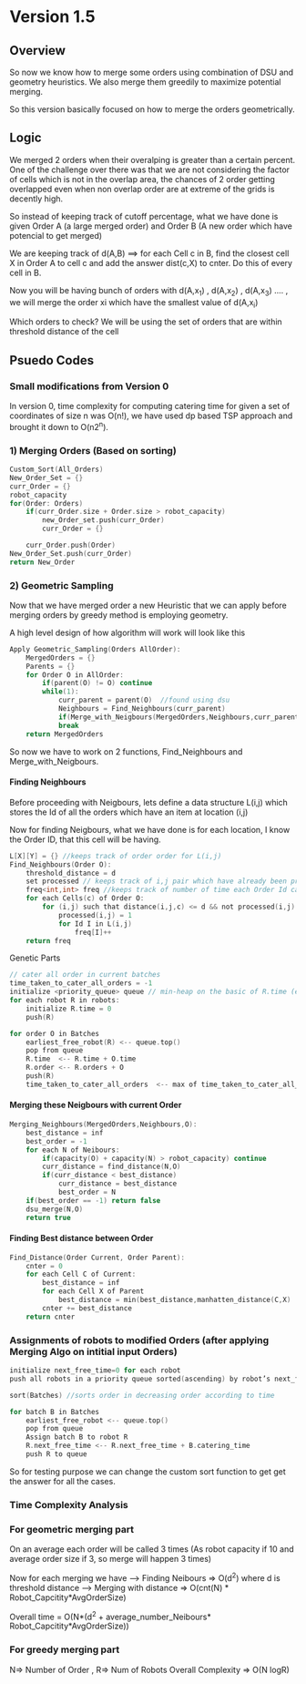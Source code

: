 
# Version 1.5

## Overview
So now we know how to merge some orders using combination of DSU and geometry heuristics.  We also merge them greedily to maximize potential merging.

So this version basically focused on how to merge the orders geometrically.


## Logic
We merged 2 orders when their overalping is greater than a certain percent. One of the challenge over there was that we are not considering the factor of cells which is not in the overlap area, the chances of 2 order getting overlapped even when non overlap order are at extreme of the grids is decently high.

So instead of keeping track of cutoff percentage, what we have done is given Order A (a large merged order) and Order B (A new order which have potencial to get merged)

We are keeping track of d(A,B) ==> for each Cell c in B, find the closest cell X in Order A to cell c and add the answer dist(c,X)  to cnter. Do this of every cell in B.

Now you will be having bunch of orders with d(A,x<sub>1</sub>) , d(A,x<sub>2</sub>) , d(A,x<sub>3</sub>) .... , we will merge the order  xi which have the smallest value of d(A,x<sub>i</sub>)

Which orders to check? We will be using the set of orders that are within threshold distance of the cell

## Psuedo Codes

### Small modifications from Version 0
In version 0, time complexity for computing catering time for given a set of coordinates of size n was O(n!), we have used dp based TSP approach and brought it down to O(n2<sup>n</sup>).

### 1) Merging Orders (Based on sorting)
```c
Custom_Sort(All_Orders) 
New_Order_Set = {}
curr_Order = {}
robot_capacity
for(Order: Orders)
	if(curr_Order.size + Order.size > robot_capacity)
		new_Order_set.push(curr_Order)
		curr_Order = {}

	curr_Order.push(Order)
New_Order_Set.push(curr_Order)
return New_Order
```

### 2) Geometric Sampling
Now that we have merged order a new Heuristic that we can apply before merging orders by greedy method is employing geometry.

A high level design of how algorithm will work will look like this 

```c
Apply Geometric_Sampling(Orders AllOrder):
	MergedOrders = {}
	Parents = {} 
	for Order O in AllOrder:
		if(parent(O) != O) continue
		while(1):
			curr_parent = parent(O)  //found using dsu
			Neighbours = Find_Neighbours(curr_parent)
			if(Merge_with_Neigbours(MergedOrders,Neighbours,curr_parent)) continue;
			break
	return MergedOrders
```

So now we have to work on 2 functions, Find_Neighbours and Merge_with_Neigbours.

#### Finding Neighbours

Before proceeding with Neigbours, lets define a data structure L(i,j) which stores the Id of all the orders which have an item at location (i,j)

Now for finding Neigbours, what we have done is for each location, I know the Order ID, that this cell will be having.

```c
L[X][Y] = {} //keeps track of order order for L(i,j)
Find_Neighbours(Order O):
	threshold_distance = d
	set processed // keeps track of i,j pair which have already been processed
	freq<int,int> freq //keeps track of number of time each Order Id came
	for each Cells(c) of Order O:
		for (i,j) such that distance(i,j,c) <= d && not processed(i,j):
			processed(i,j) = 1
			for Id I in L(i,j)
				freq[I]++
	return freq
```

Genetic Parts

```c
// cater all order in current batches
time_taken_to_cater_all_orders = -1
initialize <priority_queue> queue // min-heap on the basic of R.time (earliest time when robot is free)
for each robot R in robots:
    initialize R.time = 0        
    push(R)

for order O in Batches
    earliest_free_robot(R) <-- queue.top()
    pop from queue
    R.time  <-- R.time + O.time 
    R.order <-- R.orders + O
    push(R)
    time_taken_to_cater_all_orders  <-- max of time_taken_to_cater_all_orders , R.time
```

#### Merging these Neigbours with current Order
```c
Merging_Neighbours(MergedOrders,Neighbours,O):
	best_distance = inf
	best_order = -1
	for each N of Neibours:
		if(capacity(O) + capacity(N) > robot_capacity) continue
		curr_distance = find_distance(N,O)
		if(curr_distance < best_distance)
			curr_distance = best_distance
			best_order = N
	if(best_order == -1) return false
	dsu_merge(N,O)
	return true
```


#### Finding Best distance between Order

```c
Find_Distance(Order Current, Order Parent):
	cnter = 0
	for each Cell C of Current:
		best_distance = inf
		for each Cell X of Parent
			best_distance = min(best_distance,manhatten_distance(C,X)
		cnter += best_distance
	return cnter
```


### Assignments of robots to modified Orders (after applying Merging Algo on intitial input Orders)
```c
initialize next_free_time=0 for each robot
push all robots in a priority queue sorted(ascending) by robot’s next_free_time

sort(Batches) //sorts order in decreasing order according to time

for batch B in Batches
	earliest_free_robot <-- queue.top()
	pop from queue	
	Assign batch B to robot R
	R.next_free_time <-- R.next_free_time + B.catering_time 
	push R to queue
```

So for testing purpose we can change the custom sort function to get get the answer for all the cases.


### Time Complexity Analysis 

### For geometric merging part
On an average each order will be called 3 times (As robot capacity if 10 and average order size if 3, so merge will happen 3 times)

Now for each merging we have
 --> Finding Neibours => O(d<sup>2</sup>) where d is threshold distance
 --> Merging with distance => O(cnt(N) * Robot_Capcitity*AvgOrderSize)

Overall time = O(N*(d<sup>2</sup> +  average_number_Neibours* Robot_Capcitity*AvgOrderSize))

### For greedy merging part
N=> Number of Order , R=> Num of Robots
Overall Complexity ⇒  O(N logR) 
   
<!-- ## Results -->
<!-- T(Sorting on basis of catering time) <= T(Sorting on basis of sorting time) -->
